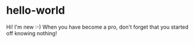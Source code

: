 # hello-world
Hi! I'm new :-) When you have become a pro, don't forget that you started off knowing nothing!

